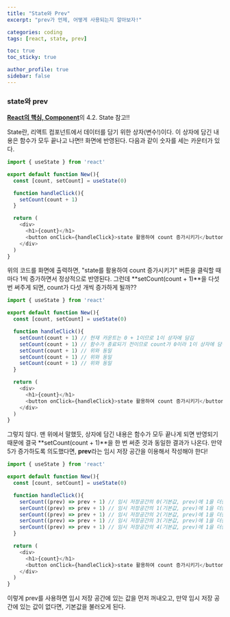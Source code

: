```yaml
---
title: "State와 Prev"
excerpt: "prev가 언제, 어떻게 사용되는지 알아보자!"

categories: coding
tags: [react, state, prev]

toc: true
toc_sticky: true

author_profile: true
sidebar: false
---
```


### state와 prev

[**React의 핵심, Component**](https://kwonkabi.github.io/coding/component/)의 4.2. State 참고!!

State란, 리액트 컴포넌트에서 데이터를 담기 위한 상자(변수!)이다. 이 상자에 담긴 내용은 함수가 모두 끝나고 나면!! 화면에 반영된다. 다음과 같이 숫자를 세는 카운터가 있다.

```javascript
import { useState } from 'react'

export default function New(){
  const [count, setCount] = useState(0)

  function handleClick(){
    setCount(count + 1)
  }

  return (
    <div>
      <h1>{count}</h1>
      <button onClick={handleClick}>state 활용하여 count 증가시키기</button>
    </div>
  )
}
```

위의 코드를 화면에 출력하면, "state를 활용하여 count 증가시키기" 버튼을 클릭할 때마다 1씩 증가하면서 정상적으로 반영된다. 그런데 **setCount(count + 1)**을 다섯 번 써주게 되면, count가 다섯 개씩 증가하게 될까??

```javascript
import { useState } from 'react'

export default function New(){
  const [count, setCount] = useState(0)

  function handleClick(){
    setCount(count + 1) // 현재 카운트는 0 + 1이므로 1이 상자에 담김
    setCount(count + 1) // 함수가 종료되기 전이므로 count가 0이라 1이 상자에 담김
    setCount(count + 1) // 위와 동일
    setCount(count + 1) // 위와 동일
    setCount(count + 1) // 위와 동일
  }

  return (
    <div>
      <h1>{count}</h1>
      <button onClick={handleClick}>state 활용하여 count 증가시키기</button>
    </div>
  )
}
```

그렇지 않다. 맨 위에서 말했듯, 상자에 담긴 내용은 함수가 모두 끝나게 되면 반영되기 때문에 결국 **setCount(count + 1)**을 한 번 써준 것과 동일한 결과가 나온다. 만약 5가 증가하도록 의도했다면, **prev**라는 임시 저장 공간을 이용해서 작성해야 한다!

```javascript
import { useState } from 'react'

export default function New(){
  const [count, setCount] = useState(0)

  function handleClick(){
    serCount((prev) => prev + 1) // 임시 저장공간의 0(기본값, prev)에 1을 더한 결과인 1이 상자에 담김
    serCount((prev) => prev + 1) // 임시 저장공간의 1(기본값, prev)에 1을 더한 결과인 2이 상자에 담김
    serCount((prev) => prev + 1) // 임시 저장공간의 2(기본값, prev)에 1을 더한 결과인 3이 상자에 담김
    serCount((prev) => prev + 1) // 임시 저장공간의 3(기본값, prev)에 1을 더한 결과인 4가 상자에 담김
    serCount((prev) => prev + 1) // 임시 저장공간의 4(기본값, prev)에 1을 더한 결과인 5가 상자에 담김
  }

  return (
    <div>
      <h1>{count}</h1>
      <button onClick={handleClick}>state 활용하여 count 증가시키기</button>
    </div>
  )
}
```

이렇게 prev를 사용하면 임시 저장 공간에 있는 값을 먼저 꺼내오고, 만약 임시 저장 공간에 있는 값이 없다면, 기본값을 불러오게 된다.